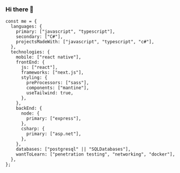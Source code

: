 
### Hi there 👋

```
const me = {
  languages: {
    primary: ["javascript", "typescript"],
    secondary: ["C#"],
    projectsMadeWith: ["javascript", "typescript", "c#"],
  },
  technologies: {
    mobile: ["react native"],
    frontEnd: {
      js: ["react"],
      frameworks: ["next.js"],
      styling: {
        preProcessors: ["sass"],
        components: ["mantine"],
        useTailwind: true,
      },
    },
    backEnd: {
      node: {
        primary: ["express"],
      },
      csharp: {
        primary: ["asp.net"],
      },
    },
    databases: ["postgresql" || "SQLDatabases"],
    wantToLearn: ["penetration testing", "networking", "docker"],
  },
};
```
<!--
**Remzo00/Remzo00** is a ✨ _special_ ✨ repository because its `README.md` (this file) appears on your GitHub profile.

Here are some ideas to get you started:

- 🔭 I’m currently working on ...
- 🌱 I’m currently learning ...
- 👯 I’m looking to collaborate on ...
- 🤔 I’m looking for help with ...
- 💬 Ask me about ...
- 📫 How to reach me: ...
- 😄 Pronouns: ...
- ⚡ Fun fact: ...
-->

